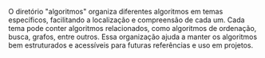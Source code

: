 O diretório "algoritmos" organiza diferentes algoritmos em temas específicos, facilitando a localização e compreensão de cada um. Cada tema pode conter algoritmos relacionados, como algoritmos de ordenação, busca, grafos, entre outros. Essa organização ajuda a manter os algoritmos bem estruturados e acessíveis para futuras referências e uso em projetos.